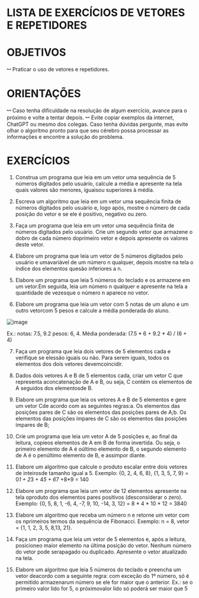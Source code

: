 # LISTA DE EXERCÍCIOS DE VETORES E REPETIDORES

# OBJETIVOS
ꟷ Praticar o uso de vetores e repetidores.
# ORIENTAÇÕES
ꟷ Caso tenha dificuldade na resolução de algum exercício, avance para o próximo e
volte a tentar depois.
ꟷ Evite copiar exemplos da internet, ChatGPT ou mesmo dos colegas. Caso tenha
dúvidas pergunte, mas evite olhar o algoritmo pronto para que seu cérebro possa
processar as informações e encontre a solução do problema.

# EXERCÍCIOS
1. Construa um programa que leia em um vetor uma sequência de 5 números digitados pelo usuário, calcule a média e apresente na tela quais valores são menores, iguaisou superiores à média.

2. Escreva um algoritmo que leia em um vetor uma sequência finita de números digitados pelo usuário e, logo após, mostre o número de cada posição do vetor e se ele é positivo, negativo ou zero.

3. Faça um programa que leia em um vetor uma sequência finita de números digitados pelo usuário. Crie um segundo vetor que armazene o dobro de cada número doprimeiro vetor e depois apresente os valores deste vetor.

4. Elabore um programa que leia um vetor de 5 números digitados pelo usuário e umavariável de um número n qualquer, depois mostre na tela o índice dos elementos quesão inferiores a n.

5. Elabore um programa que leia 5 números do teclado e os armazene em um vetor.Em seguida, leia um número n qualquer e apresente na tela a quantidade de vezesque o número n aparece no vetor.

6. Elabore um programa que leia um vetor com 5 notas de um aluno e um outro vetorcom 5 pesos e calcule a média ponderada do aluno.

![image](https://github.com/KatsuMouley/Java_LE2/assets/130433332/56a9f4e5-55aa-452c-a72c-b476cd4e967a)

Ex.: notas: 7.5, 9.2 pesos: 6, 4. Média ponderada: (7.5 * 6 + 9.2 * 4) / (6 + 4)

7. Faça um programa que leia dois vetores de 5 elementos cada e verifique se elessão iguais ou não. Para serem iguais, todos os elementos dos dois vetores devemcoincidir.

8. Dados dois vetores A e B de 5 elementos cada, criar um vetor C que representa aconcatenação de A e B, ou seja, C contém os elementos de A seguidos dos elementosde B.

9. Elabore um programa que leia os vetores A e B de 5 elementos e gere um vetor Cde acordo com as seguintes regras:a. Os elementos das posições pares de C são os elementos das posições pares de A;b. Os elementos das posições ímpares de C são os elementos das posições ímpares de B;

10. Crie um programa que leia um vetor A de 5 posições e, ao final da leitura, copieos elementos de A em B de forma invertida. Ou seja, o primeiro elemento de A é oúltimo elemento de B, o segundo elemento de A é o penúltimo elemento de B, e assimpor diante.

11. Elabore um algoritmo que calcule o produto escalar entre dois vetores de inteirosde tamanho igual a 5. Exemplo: {0, 2, 4, 6, 8}, {1, 3, 5, 7, 9} = 0*1 + 2*3 + 4*5 + 6*7 +8*9 = 140

12. Elabore um programa que leia um vetor de 12 elementos apresente na tela oproduto dos elementos pares positivos (desconsiderar o zero). Exemplo: {0, 5, 8, 1, -6, 4, -7, 9, 10, -14, 3, 12} = 8 * 4 * 10 * 12 = 3840 

13. Elabore um algoritmo que receba um número n e retorne um vetor com os nprimeiros termos da sequência de Fibonacci. Exemplo: n = 8, vetor = {1, 1, 2, 3, 5, 8,13, 21}. 

14. Faça um programa que leia um vetor de 5 elementos e, após a leitura, posicioneo maior elemento na última posição do vetor. Nenhum número do vetor pode serapagado ou duplicado. Apresente o vetor atualizado na tela.

15. Elabore um algoritmo que leia 5 números do teclado e preencha um vetor deacordo com a seguinte regra: com exceção do 1º número, só é permitido armazenarum número se ele for maior que o anterior. Ex.: se o primeiro valor lido for 5, o próximovalor lido só poderá ser maior que 5